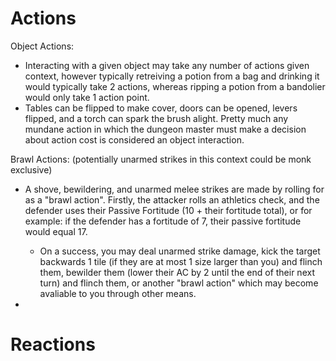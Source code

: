 # Actions

Object Actions: 
  - Interacting with a given object may take any number of actions given context, however typically retreiving a potion from a bag and drinking it would typically take 2 actions, whereas ripping a potion from a bandolier would only take 1 action point.
  - Tables can be flipped to make cover, doors can be opened, levers flipped, and a torch can spark the brush alight. Pretty much any mundane action in which the dungeon master must make a decision about action cost is considered an object interaction.

Brawl Actions: (potentially unarmed strikes in this context could be monk exclusive)
  - A shove, bewildering, and unarmed melee strikes are made by rolling for as a "brawl action". Firstly, the attacker rolls an athletics check, and the defender uses their Passive Fortitude (10 + their fortitude total), or for example: if the defender has a fortitude of 7, their passive fortitude would equal 17.
    - On a success, you may deal unarmed strike damage, kick the target backwards 1 tile (if they are at most 1 size larger than you) and flinch them, bewilder them (lower their AC by 2 until the end of their next turn) and flinch them, or another "brawl action" which may become avaliable to you through other means. 
    
  - 
  
# Reactions
